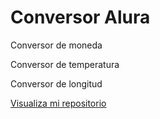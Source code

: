 # Conversor Alura


Conversor de moneda

Conversor de temperatura

Conversor de longitud


<a href="https://car1981.github.io/portafolio/index.html">Visualiza mi repositorio</a>
